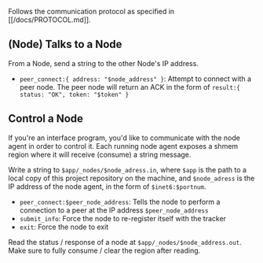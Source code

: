 Follows the communication protocol as specified in [[/docs/PROTOCOL.md]].

## (Node) Talks to a Node

From a Node, send a string to the other Node's IP address.

- `peer_connect:{ address: "$node_address" }`: Attempt to connect with a peer node. The peer node will return an ACK in the form of `result:{ status: "OK", token: "$token" }`

## Control a Node

If you're an interface program, you'd like to communicate with the node agent in order to control it. Each running node agent exposes a shmem region where it will receive (consume) a string message.

Write a string to `$app/_nodes/$node_adress.in`, where `$app` is the path to a local copy of this project repository on the machine, and `$node_adress` is the IP address of the node agent, in the form of `$inet6:$portnum`.

- `peer_connect:$peer_node_address`: Tells the node to perform a connection to a peer at the IP address `$peer_node_address`
- `submit_info`: Force the node to re-register itself with the tracker
- `exit`: Force the node to exit

Read the status / response of a node at `$app/_nodes/$node_address.out`. Make sure to fully consume / clear the region after reading.